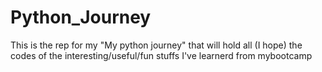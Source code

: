 # Python_Journey
This is the rep for my "My python journey" that will hold all (I hope) the codes of the interesting/useful/fun stuffs I've learnerd from mybootcamp
